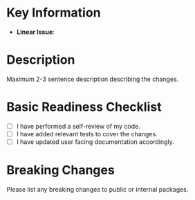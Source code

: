 # Key Information

- **Linear Issue**:

# Description

Maximum 2-3 sentence description describing the changes.

# Basic Readiness Checklist

- [ ] I have performed a self-review of my code.
- [ ] I have added relevant tests to cover the changes.
- [ ] I have updated user facing documentation accordingly.

# Breaking Changes

Please list any breaking changes to public or internal packages.
